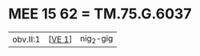 # MEE 15 62 = TM.75.G.6037 

|          |          |                     |
| -------- | -------- | ------------------- |
| obv.II:1 | [[VE 1]] | nig<sub>2</sub>-gig |

[//begin]: # "Autogenerated link references for markdown compatibility"
[VE 1]: <VE 1> "VE 1"
[//end]: # "Autogenerated link references"